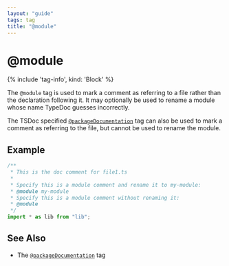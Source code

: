 ```yaml
---
layout: "guide"
tags: tag
title: "@module"
---
```


# @module

{% include 'tag-info', kind: 'Block' %}

The `@module` tag is used to mark a comment as referring to a file rather than the declaration following it.
It may optionally be used to rename a module whose name TypeDoc guesses incorrectly.

The TSDoc specified [`@packageDocumentation`](/tags/packageDocumentation) tag can also be used to mark
a comment as referring to the file, but cannot be used to rename the module.

## Example

```ts
/**
 * This is the doc comment for file1.ts
 *
 * Specify this is a module comment and rename it to my-module:
 * @module my-module
 * Specify this is a module comment without renaming it:
 * @module
 */
import * as lib from "lib";
```

## See Also

-   The [`@packageDocumentation`](/tags/packageDocumentation/) tag
